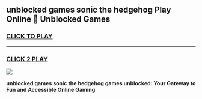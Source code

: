 
## unblocked games sonic the hedgehog Play Online 👋 Unblocked Games
<h3>
<a href="https://premium.freeplayer.one?title=unblocked_games_sonic_the_hedgehog&ref=19F">CLICK TO PLAY</a></h3>
<hr>

<h3>
<a href="https://premium.freeplayer.one?title=unblocked_games_sonic_the_hedgehog&ref=19F">CLICK 2 PLAY</a>
  
</h3>

<a href="https://premium.freeplayer.one?title=unblocked_games_sonic_the_hedgehog&ref=19F"><img src="https://clearcache.store/games.png"></a>


**unblocked games sonic the hedgehog games unblocked: Your Gateway to Fun and Accessible Online Gaming**
